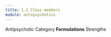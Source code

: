 ```yaml
---
title: 1.1 Class members
module: antipsychotics
---
```


Antipsychotic Category **Formulations** Strengths
